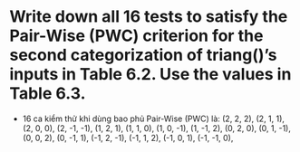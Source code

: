 #  Write down all 16 tests to satisfy the Pair-Wise (PWC) criterion for the second categorization of triang()’s inputs in Table 6.2. Use the values in Table 6.3.

* 16 ca kiểm thử khi dùng bao phủ Pair-Wise (PWC) là:
(2, 2, 2), (2, 1, 1), (2, 0, 0), (2, -1, -1),
(1, 2, 1), (1, 1, 0), (1, 0, -1), (1, -1, 2),
(0, 2, 0), (0, 1, -1), (0, 0, 2), (0, -1, 1), 
(-1, 2, -1), (-1, 1, 2), (-1, 0, 1), (-1, -1, 0),